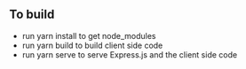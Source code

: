 ## To build
- run yarn install to get node_modules
- run yarn build to build client side code
- run yarn serve to serve Express.js and the client side code
